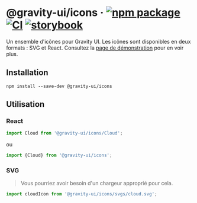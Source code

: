 # @gravity-ui/icons &middot; [![npm package](https://img.shields.io/npm/v/@gravity-ui/icons)](https://www.npmjs.com/package/@gravity-ui/icons) [![CI](https://img.shields.io/github/actions/workflow/status/gravity-ui/icons/.github/workflows/ci.yml?branch=main&label=CI&logo=github)](https://github.com/gravity-ui/icons/actions/workflows/ci.yml?query=branch:main) [![storybook](https://img.shields.io/badge/Storybook-deployed-ff4685)](https://preview.gravity-ui.com/icons/)

Un ensemble d'icônes pour Gravity UI. Les icônes sont disponibles en deux formats : SVG et React. Consultez la [page de démonstration](https://preview.gravity-ui.com/icons/) pour en voir plus.

## Installation

```shell
npm install --save-dev @gravity-ui/icons
```

## Utilisation

### React

```js
import Cloud from '@gravity-ui/icons/Cloud';
```

ou

```js
import {Cloud} from '@gravity-ui/icons';
```

### SVG

> Vous pourriez avoir besoin d'un chargeur approprié pour cela.

```js
import cloudIcon from '@gravity-ui/icons/svgs/cloud.svg';
```